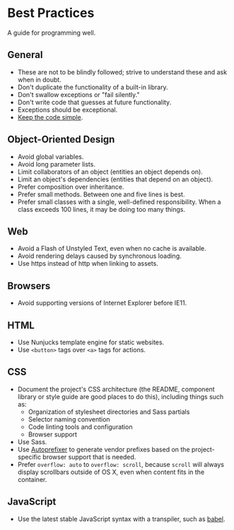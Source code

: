 # Best Practices

A guide for programming well.

## General

- These are not to be blindly followed; strive to understand these and ask
  when in doubt.
- Don't duplicate the functionality of a built-in library.
- Don't swallow exceptions or "fail silently."
- Don't write code that guesses at future functionality.
- Exceptions should be exceptional.
- [Keep the code simple].

[keep the code simple]: http://www.readability.com/~/ko2aqda2

## Object-Oriented Design

- Avoid global variables.
- Avoid long parameter lists.
- Limit collaborators of an object (entities an object depends on).
- Limit an object's dependencies (entities that depend on an object).
- Prefer composition over inheritance.
- Prefer small methods. Between one and five lines is best.
- Prefer small classes with a single, well-defined responsibility. When a
  class exceeds 100 lines, it may be doing too many things.

## Web

- Avoid a Flash of Unstyled Text, even when no cache is available.
- Avoid rendering delays caused by synchronous loading.
- Use https instead of http when linking to assets.

## Browsers

- Avoid supporting versions of Internet Explorer before IE11.

## HTML

- Use Nunjucks template engine for static websites.
- Use `<button>` tags over `<a>` tags for actions.

## CSS

- Document the project's CSS architecture (the README, component library or style guide are good places to do this), including things such as:
  - Organization of stylesheet directories and Sass partials
  - Selector naming convention
  - Code linting tools and configuration
  - Browser support
- Use Sass.
- Use [Autoprefixer][autoprefixer] to generate vendor prefixes based on the
  project-specific browser support that is needed.
- Prefer `overflow: auto` to `overflow: scroll`, because `scroll` will always
  display scrollbars outside of OS X, even when content fits in the container.

[autoprefixer]: https://github.com/postcss/autoprefixer

## JavaScript

- Use the latest stable JavaScript syntax with a transpiler, such as [babel].

[babel]: http://babeljs.io/
